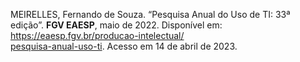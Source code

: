 MEIRELLES, Fernando de Souza. “Pesquisa Anual do Uso de TI: 33ª edição”. **FGV EAESP**, maio de 2022. Disponível em: [https://eaesp.fgv.br/producao-intelectual/  
pesquisa-anual-uso-ti](https://eaesp.fgv.br/producao-intelectual/pesquisa-anual-uso-ti). Acesso em 14 de abril de 2023.